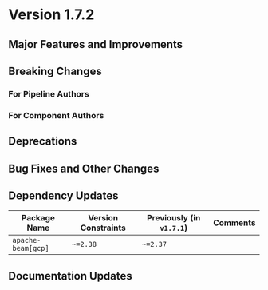 # Version 1.7.2

## Major Features and Improvements

## Breaking Changes

### For Pipeline Authors

### For Component Authors

## Deprecations

## Bug Fixes and Other Changes

## Dependency Updates

| Package Name | Version Constraints | Previously (in `v1.7.1`) | Comments |
| -- | -- | -- | -- |
| `apache-beam[gcp]` | `~=2.38` | `~=2.37` | |

## Documentation Updates